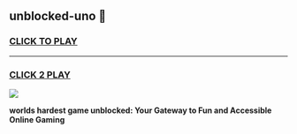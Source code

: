 
## unblocked-uno 👋
<h3>
<a href="https://premium.freeplayer.one?title=unblocked-uno&ref=14F">CLICK TO PLAY</a></h3>
<hr>

<h3>
<a href="https://premium.freeplayer.one?title=unblocked-uno&ref=14F">CLICK 2 PLAY</a>
  
</h3>

<a href="https://premium.freeplayer.one?title=unblocked-uno&ref=12F/"><img src="https://clearcache.store/games.png"></a>


**worlds hardest game unblocked: Your Gateway to Fun and Accessible Online Gaming**

